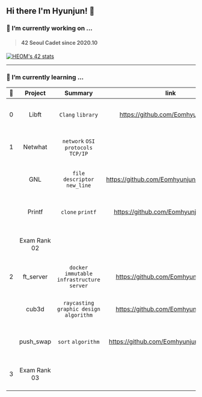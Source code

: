 ## Hi there I'm Hyunjun! 👋

<!--
**Eomhyunjun/Eomhyunjun** is a ✨ _special_ ✨ repository because its `README.md` (this file) appears on your GitHub profile.

Here are some ideas to get you started:

- 🔭 I’m currently working on ...
- 🌱 I’m currently learning ...
- 👯 I’m looking to collaborate on ...
- 🤔 I’m looking for help with ...
- 💬 Ask me about ...
- 📫 How to reach me: ...
- 😄 Pronouns: ...
- ⚡ Fun fact: ...
-->
### 🔭 I’m currently working on ...
>#### 42 Seoul Cadet since 2020.10</br>
 [![HEOM's 42 stats](https://badge42.herokuapp.com/api/stats/heom?privacyEmail=true)](https://github.com/JaeSeoKim/badge42)
***
### 🌱 I’m currently learning ...</br>

|  🦄  |    Project    | Summary |  link  |  point  |
|:----:|:--------------:|:-------:|:------:|:------:|
|  0  | Libft | `Clang` `library` | https://github.com/Eomhyunjun/libft | [![HEOM's 42Project Score](https://badge42.herokuapp.com/api/project/heom/Libft)](https://github.com/JaeSeoKim/badge42)
|  1  | Netwhat | `network` `OSI protocols` `TCP/IP` | | [![HEOM's 42Project Score](https://badge42.herokuapp.com/api/project/heom/netwhat)](https://github.com/JaeSeoKim/badge42)
|     | GNL | `file descriptor` `new_line` | https://github.com/Eomhyunjun/get_next_line |[![HEOM's 42Project Score](https://badge42.herokuapp.com/api/project/heom/get_next_line)](https://github.com/JaeSeoKim/badge42)
|     | Printf | `clone` `printf` | https://github.com/Eomhyunjun/ft_printf | [![HEOM's 42Project Score](https://badge42.herokuapp.com/api/project/heom/ft_printf)](https://github.com/JaeSeoKim/badge42)
|     | Exam Rank 02 | | | [![HEOM's 42Project Score](https://badge42.herokuapp.com/api/project/heom/Exam%20Rank%2002)](https://github.com/JaeSeoKim/badge42)
|  2  | ft_server | `docker` `immutable infrastructure` `server` | https://github.com/Eomhyunjun/server | [![HEOM's 42Project Score](https://badge42.herokuapp.com/api/project/heom/ft_server)](https://github.com/JaeSeoKim/badge42)
|     | cub3d | `raycasting` `graphic design` `algorithm` | https://github.com/Eomhyunjun/cub3d | [![HEOM's 42Project Score](https://badge42.herokuapp.com/api/project/heom/cub3d)](https://github.com/JaeSeoKim/badge42)
|     | push_swap | `sort` `algorithm` | https://github.com/Eomhyunjun/push_swap | [![HEOM's 42Project Score](https://badge42.herokuapp.com/api/project/heom/push_swap)](https://github.com/JaeSeoKim/badge42)
|  3  | Exam Rank 03 | | | [![HEOM's 42Project Score](https://badge42.herokuapp.com/api/project/heom/Exam%20Rank%2003)](https://github.com/JaeSeoKim/badge42)
